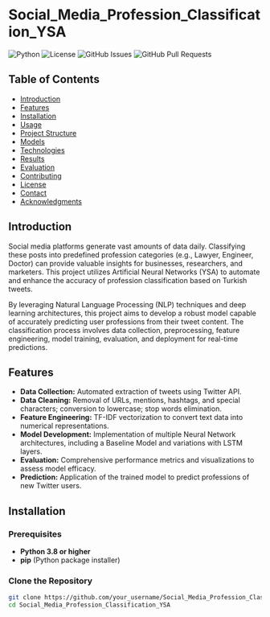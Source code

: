 # Social_Media_Profession_Classification_YSA

![Python](https://img.shields.io/badge/Python-3.8%2B-blue.svg)
![License](https://img.shields.io/badge/License-MIT-green.svg)
![GitHub Issues](https://img.shields.io/github/issues/berkayhancer21/Social_Media_Profession_Classification_YSA)
![GitHub Pull Requests](https://img.shields.io/github/issues-pr/berkayhancer21/Social_Media_Profession_Classification_YSA)

## Table of Contents

- [Introduction](#introduction)
- [Features](#features)
- [Installation](#installation)
- [Usage](#usage)
- [Project Structure](#project-structure)
- [Models](#models)
- [Technologies](#technologies)
- [Results](#results)
- [Evaluation](#evaluation)
- [Contributing](#contributing)
- [License](#license)
- [Contact](#contact)
- [Acknowledgments](#acknowledgments)

## Introduction

Social media platforms generate vast amounts of data daily. Classifying these posts into predefined profession categories (e.g., Lawyer, Engineer, Doctor) can provide valuable insights for businesses, researchers, and marketers. This project utilizes Artificial Neural Networks (YSA) to automate and enhance the accuracy of profession classification based on Turkish tweets.

By leveraging Natural Language Processing (NLP) techniques and deep learning architectures, this project aims to develop a robust model capable of accurately predicting user professions from their tweet content. The classification process involves data collection, preprocessing, feature engineering, model training, evaluation, and deployment for real-time predictions.

## Features

- **Data Collection:** Automated extraction of tweets using Twitter API.
- **Data Cleaning:** Removal of URLs, mentions, hashtags, and special characters; conversion to lowercase; stop words elimination.
- **Feature Engineering:** TF-IDF vectorization to convert text data into numerical representations.
- **Model Development:** Implementation of multiple Neural Network architectures, including a Baseline Model and variations with LSTM layers.
- **Evaluation:** Comprehensive performance metrics and visualizations to assess model efficacy.
- **Prediction:** Application of the trained model to predict professions of new Twitter users.

## Installation

### Prerequisites

- **Python 3.8 or higher**
- **pip** (Python package installer)

### Clone the Repository

```bash
git clone https://github.com/your_username/Social_Media_Profession_Classification_YSA.git
cd Social_Media_Profession_Classification_YSA

